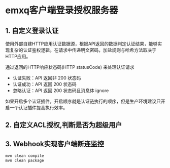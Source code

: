 # emxq客户端登录授权服务器

## 1. 自定义登录认证
使用外部自建HTTP应用认证数据源，根据API返回的数据判定认证结果，能够实现复杂的认证鉴权逻辑。在请求中传递明文密码，加盐规则与哈希方法取决于HTTP应用。

通过返回的HTTP响应状态码(HTTP statusCode) 来处理认证请求
- 认证失败：API 返回非 200 状态码
- 认证成功：API 返回 200 状态码
- 忽略认证：API 返回 200 状态码且消息体 ignore

如果开启多个认证插件，开启顺序就是认证链执行的顺序，但是生产环境建议只开启一个认证插件提高执行效率。

## 2. 自定义ACL授权,判断是否为超级用户

## 3. Webhook实现客户端断连监控




```bash
mvn clean compile
mvn clean package
```